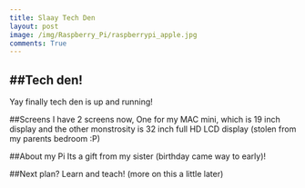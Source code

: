 ```yaml
---
title: Slaay Tech Den 
layout: post
image: /img/Raspberry_Pi/raspberrypi_apple.jpg
comments: True
---
```


##Tech den!
------------
Yay finally tech den is up and running!

##Screens
I have 2 screens now, One for my MAC mini, which is 19 inch display and the other monstrosity is 32 inch full HD LCD display (stolen from my parents bedroom :P)

##About my Pi
Its a gift from my sister (birthday came way to early)!

##Next plan?
Learn and teach! (more on this a little later)